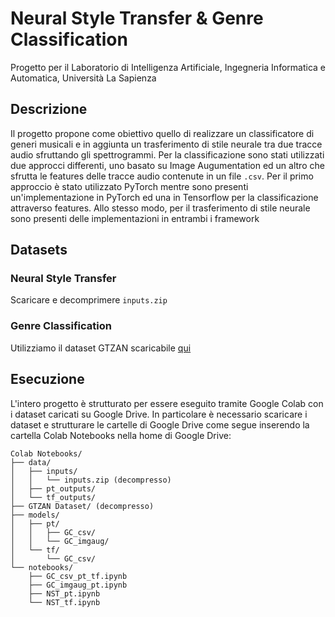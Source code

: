 # Neural Style Transfer & Genre Classification
Progetto per il Laboratorio di Intelligenza Artificiale, Ingegneria Informatica e Automatica, Università La Sapienza 
## Descrizione
Il progetto propone come obiettivo quello di realizzare un classificatore di generi musicali e in aggiunta un trasferimento di stile neurale tra due tracce audio sfruttando gli spettrogrammi. Per la classificazione sono stati utilizzati due approcci differenti, uno basato su Image Augumentation ed un altro che sfrutta le features delle tracce audio contenute in un file `.csv`. Per il primo approccio è stato utilizzato PyTorch mentre sono presenti un'implementazione in PyTorch ed una in Tensorflow per la classificazione attraverso features. Allo stesso modo, per il trasferimento di stile neurale sono presenti delle implementazioni in entrambi i framework
## Datasets
### Neural Style Transfer
Scaricare e decomprimere `inputs.zip`
### Genre Classification
Utilizziamo il dataset GTZAN scaricabile [qui](https://www.kaggle.com/datasets/andradaolteanu/gtzan-dataset-music-genre-classification)
## Esecuzione
L'intero progetto è strutturato per essere eseguito tramite Google Colab con i dataset caricati su Google Drive. In particolare è necessario scaricare i dataset e strutturare le cartelle di Google Drive come segue inserendo la cartella Colab Notebooks nella home di Google Drive:
```
Colab Notebooks/
├── data/
│   ├── inputs/
│   │   └── inputs.zip (decompresso)
│   ├── pt_outputs/
│   └── tf_outputs/
├── GTZAN Dataset/ (decompresso)
├── models/
│   ├── pt/
│   │   ├── GC_csv/
│   │   └── GC_imgaug/
│   └── tf/
│       └── GC_csv/
└── notebooks/
    ├── GC_csv_pt_tf.ipynb
    ├── GC_imgaug_pt.ipynb
    ├── NST_pt.ipynb
    └── NST_tf.ipynb
```
